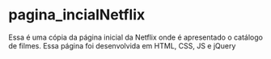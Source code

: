 # pagina_incialNetflix
Essa é uma cópia da página inicial da Netflix onde é apresentado o catálogo de filmes. Essa página foi desenvolvida em HTML, CSS, JS e jQuery
